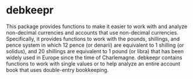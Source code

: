 # debkeepr

This package provides functions to make it easier to work with and analyze non-decimal currencies and accounts that use non-decimal currencies. Specifically, it provides functions to work with the pounds, shillings, and pence system in which 12 pence (or denarii) are equivalent to 1 shilling (or solidus), and 20 shillings are equivalent to 1 pound (or libra) that has been widely used in Europe since the time of Charlemagne. debkeepr contains functions to work with single values or to help analyze an entire account book that uses double-entry bookkeeping.
